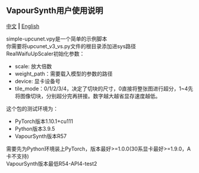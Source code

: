 VapourSynth用户使用说明
-------------------------------------------
[中文](README.md) **|** [English](README_EN.md)

simple-upcunet.vpy是一个简单的示例脚本<br>
你需要将upcunet_v3_vs.py文件的根目录添加进sys路径<br>
RealWaifuUpScaler初始化参数：
  - scale: 放大倍数
  - weight_path：需要载入模型的参数的路径
  - device: 显卡设备号
  - tile_mode：0/1/2/3/4，决定了切块的尺寸，0直接将整张图进行超分，1~4先将图像切块，分别超分完再拼接。数字越大越省显存速度越低。


这个包的测试环境为：
  - PyTorch版本1.10.1+cu111
  - Python版本3.9.5
  - VapourSynth版本R57

需要先为Python环境装上PyTorch，版本最好>=1.0.0(30系显卡最好>=1.9.0，A卡不支持)<br>
VapourSynth版本最低R54-API4-test2
